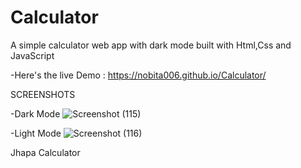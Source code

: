 # Calculator
A simple calculator web app with dark mode built with Html,Css and JavaScript 

-Here's the live Demo : https://nobita006.github.io/Calculator/


SCREENSHOTS

-Dark Mode
![Screenshot (115)](https://user-images.githubusercontent.com/110232335/228746943-d80813ca-f9c8-42ac-9f8d-f9b8a4338845.png)

-Light Mode
![Screenshot (116)](https://user-images.githubusercontent.com/110232335/228746988-28d33868-affd-4f07-b002-2392419d56df.png)


Jhapa Calculator
